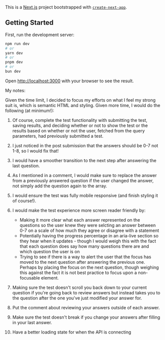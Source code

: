 This is a [Next.js](https://nextjs.org) project bootstrapped with [`create-next-app`](https://nextjs.org/docs/app/api-reference/cli/create-next-app).

## Getting Started

First, run the development server:

```bash
npm run dev
# or
yarn dev
# or
pnpm dev
# or
bun dev
```

Open [http://localhost:3000](http://localhost:3000) with your browser to see the result.

My notes:

Given the time limit, I decided to focus my efforts on what I feel my strong suit is, which is semantic HTML and styling. Given more time, I would do the following (at minimum!):

1. Of course, complete the test functionality with submitting the test, saving results, and deciding whether or not to show the test or the results based on whether or not the user, fetched from the query parameters, had previously submitted a test.

2. I just noticed in the post submission that the answers should be 0-7 not 1-8, so I would fix that!

3. I would have a smoother transition to the next step after answering the last question.

4. As I mentioned in a comment, I would make sure to replace the answer from a previously answered question if the user changed the answer, not simply add the question again to the array.

5. I would ensure the test was fully mobile responsive (and finish styling it of course!).

6. I would make the test experience more screen reader friendly by:

   - Making it more clear what each answer represented on the questions so the user knew they were selcting an answer between 0-7 on a scale of how much they agree or disagree with a statement
   - Potentially having the progress percentage in an aria-live section so they hear when it updates - though I would weigh this with the fact that each question does say how many questions there are and which question the user is on
   - Trying to see if there is a way to alert the user that the focus has moved to the next question after answering the previous one. Perhaps by placing the focus on the next question, though weighing this against the fact it is not best practice to focus upon a non-focusable element.

7. Making sure the test doesn't scroll you back down to your current question if you're going back to review answers but instead takes you to the question after the one you've just modified your answer for.

8. Put the comment about reviewing your answers outside of each answer.

9. Make sure the test doesn't break if you change your answers after filling in your last answer.

10. Have a better loading state for when the API is connecting
